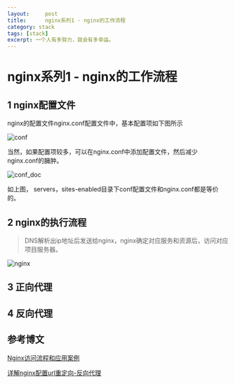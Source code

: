 ```yaml
---
layout:     post
title:      nginx系列1 - nginx的工作流程
category: stack
tags: [stack]
excerpt: 一个人有多努力，就会有多幸运。
---
```


nginx系列1 - nginx的工作流程
=======================================

1 nginx配置文件
----------------------------------------

nginx的配置文件nginx.conf配置文件中，基本配置项如下图所示

![conf](https://hunzino1.github.io/assets/images/2019/stack/nginx/conf.png)

当然，如果配置项较多，可以在nginx.conf中添加配置文件，然后减少nginx.conf的臃肿。

![conf_doc](https://hunzino1.github.io/assets/images/2019/stack/nginx/conf_doc.png)

如上图， servers，sites-enabled目录下conf配置文件和nginx.conf都是等价的。

2 nginx的执行流程
---------------------------------------

> DNS解析出ip地址后发送给nginx，nginx确定对应服务和资源后，访问对应项目服务器。

![nginx](https://hunzino1.github.io/assets/images/2019/stack/nginx/nginx.png)

3 正向代理
--------------------------------------

4 反向代理
-------------------------------------

参考博文
------------------------------------

[Nginx访问流程和应用案例](https://blog.csdn.net/sinat_40895117/article/details/85605870)

[详解nginx配置url重定向-反向代理](https://www.jb51.net/article/99996.htm)


